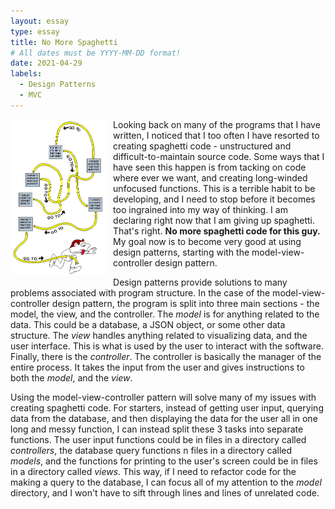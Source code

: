 ```yaml
---
layout: essay
type: essay
title: No More Spaghetti
# All dates must be YYYY-MM-DD format!
date: 2021-04-29
labels:
  - Design Patterns
  - MVC
---
```


<img style="float: left; padding-right: 10px; padding-bottom: 10px" src="../images/spaghettiCode.gif" height="250" alt="spaghetti code meme"> 

Looking back on many of the programs that I have written, I noticed that I too often I have resorted to creating 
spaghetti code - unstructured and difficult-to-maintain source code. Some ways that I have seen this happen is from 
tacking on code where ever we want, and creating long-winded unfocused functions. This is a terrible habit to be 
developing, and I need to stop before it becomes too ingrained into my way of thinking. I am declaring right now that I 
am giving up spaghetti. That's right. **No more spaghetti code for this guy.** My goal now is to become very good at 
using design patterns, starting with the model-view-controller design pattern. 

Design patterns provide solutions to many problems associated with program structure. In the case of the
model-view-controller design pattern, the program is split into three main sections - the model, the view, and the 
controller. The *model* is for anything related to the data. This could be a database, a JSON object, or some other
data structure. The *view* handles anything related to visualizing data, and the user interface. This is what is used
by the user to interact with the software. Finally, there is the *controller*. The controller is basically the manager
of the entire process. It takes the input from the user and gives instructions to both the *model*, and the *view*.

Using the model-view-controller pattern will solve many of my issues with creating spaghetti code. For starters, instead
of getting user input, querying data from the database, and then displaying the data for the user all in one long and 
messy function, I can instead split these 3 tasks into separate functions. The user input functions could be in files in
a directory called *controllers*, the database query functions n files in a directory called *models*, and the functions 
for printing to the user's screen could be in files in a directory called *views*. This way, if I need to refactor code 
for the making a query to the database, I can focus all of my attention to the *model* directory, and I won't have to 
sift through lines and lines of unrelated code.
